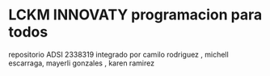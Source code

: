 # LCKM INNOVATY programacion para todos
repositorio ADSI 2338319
integrado por camilo rodriguez , michell escarraga, mayerli gonzales , karen ramirez
